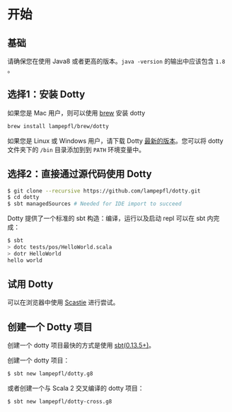 # 开始

## 基础
请确保您在使用 Java8 或者更高的版本。`java -version` 的输出中应该包含 `1.8` 。


## 选择1：安装 Dotty

如果您是 Mac 用户，则可以使用 [brew](https://brew.sh/) 安装 dotty

``` sh
brew install lampepfl/brew/dotty
```

如果您是 Linux 或 Windows 用户，请下载 Dotty [最新的版本](https://github.com/lampepfl/dotty/releases)。您可以将 dotty 文件夹下的 `/bin` 目录添加到到 `PATH` 环境变量中。

## 选择2：直接通过源代码使用 Dotty

```sh
$ git clone --recursive https://github.com/lampepfl/dotty.git
$ cd dotty
$ sbt managedSources # Needed for IDE import to succeed
```

Dotty 提供了一个标准的 sbt 构造：编译，运行以及启动 repl 可以在 sbt 内完成：
```sh
$ sbt
> dotc tests/pos/HelloWorld.scala
> dotr HelloWorld
hello world
```

## 试用 Dotty

可以在浏览器中使用 [Scastie](https://scastie.scala-lang.org/?target=dotty) 进行尝试。

## 创建一个 Dotty 项目

创建一个 dotty 项目最快的方式是使用 [sbt(0.13.5+)](http://www.scala-sbt.org/)。

创建一个 dotty 项目：
```sh
$ sbt new lampepfl/dotty.g8
```

或者创建一个与 Scala 2 交叉编译的 dotty 项目：
```sh
$ sbt new lampepfl/dotty-cross.g8
```